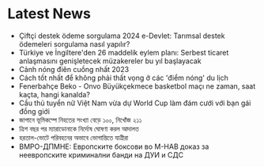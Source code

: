 # Latest News
-  Çiftçi destek ödeme sorgulama 2024 e-Devlet: Tarımsal destek ödemeleri sorgulama nasıl yapılır?
-  Türkiye ve İngiltere'den 26 maddelik eylem planı: Serbest ticaret anlaşmasını genişletecek müzakereler bu yıl başlayacak
-  Cảnh nóng điên cuồng nhất 2023
-  Cách tốt nhất để không phải thất vọng ở các 'điểm nóng' du lịch
-  Fenerbahçe Beko - Onvo Büyükçekmece basketbol maçı ne zaman, saat kaçta, hangi kanalda?
-  Cầu thủ tuyển nữ Việt Nam vừa dự World Cup làm đám cưới với bạn gái đồng giới
-  জাপানে ভূমিকম্পে নিহতের সংখ্যা বেড়ে ১০০, নিখোঁজ ২১১
-  ত্রিশ বছর পর ম্যারাডোনাকে নির্দোষ ঘোষণা করল আদালত
-  হরতাল-ভোটে পরিবহনের অভাবে ভোগান্তিতে যাত্রীরা
-  ВМРО-ДПМНЕ: Европските боксови во М-НАВ доказ за неевропските криминални банди на ДУИ и СДС

